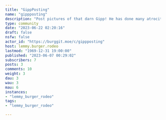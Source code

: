```yaml
---
title: "GippPosting" 
name: "gippposting"
description: "Post pictures of that darn Gipp! He has done many atrocities. Theres diseases in the gas station at 10134 Avon Lake Rd, Burbank, OH 4421440.99616500673562, -81.9968334798828"
type: community
date: "2023-06-22 02:20:16"
draft: false
nsfw: false
actor_id: "https://burggit.moe/c/gippposting"
host: lemmy.burger.rodeo
lastmod: "1969-12-31 19:00:00"
published: "2023-06-07 00:29:02"
subscribers: 7
posts: 3
comments: 10
weight: 3
dau: 3
wau: 3
mau: 6
instances:
- "lemmy_burger_rodeo"
tags: 
- "lemmy_burger_rodeo"

---
```


